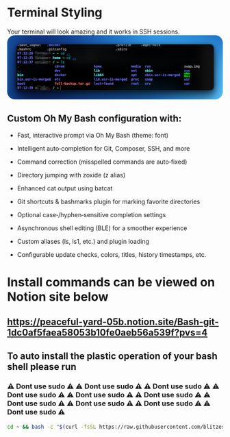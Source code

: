 # Terminal Styling #

Your terminal will look amazing and it works in SSH sessions.![alt text](oh_my_bash.png)

## Custom Oh My Bash configuration with:

* Fast, interactive prompt via Oh My Bash (theme:  font)

* Intelligent auto‑completion for Git, Composer, SSH, and more

* Command correction (misspelled commands are auto‑fixed)

* Directory jumping with zoxide (z alias)

* Enhanced cat output using batcat

* Git shortcuts & bashmarks plugin for marking favorite directories

* Optional case‑/hyphen‑sensitive completion settings

* Asynchronous shell editing (BLE) for a smoother experience

* Custom aliases (ls, ls1, etc.) and plugin loading

* Configurable update checks, colors, titles, history timestamps, etc.

	
# Install commands can be viewed on Notion site below #

## https://peaceful-yard-05b.notion.site/Bash-git-1dc0af5faea58053b10fe0aeb56a539f?pvs=4 ##

## To auto install the plastic operation of your bash shell please run ##
### ⚠️ Dont use sudo ⚠️ ⚠️ Dont use sudo ⚠️ ⚠️ Dont use sudo ⚠️ ⚠️ Dont use sudo ⚠️ ⚠️ Dont use sudo ⚠️	⚠️ Dont use sudo ⚠️	⚠️ Dont use sudo ⚠️	⚠️ Dont use sudo ⚠️ ⚠️ Dont use sudo ⚠️	⚠️ Dont use sudo ⚠️ ###

```bash
cd ~ && bash -c "$(curl -fsSL https://raw.githubusercontent.com/blitzes27/linux/main/terminal_plastic_operation/auto_install.sh"

